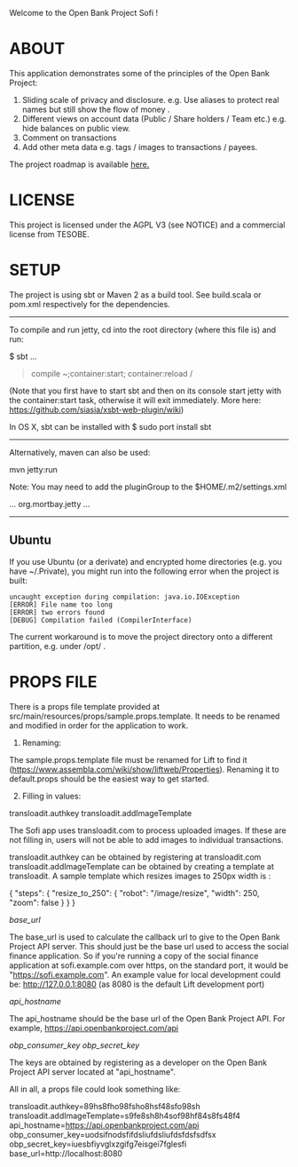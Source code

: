 Welcome to the Open Bank Project Sofi !

# ABOUT

This application demonstrates some of the principles of the Open Bank Project:

1) Sliding scale of privacy and disclosure. e.g. Use aliases to protect real names but still show the flow of money .
2) Different views on account data (Public / Share holders / Team etc.) e.g. hide balances on public view.
3) Comment on transactions
4) Add other meta data e.g. tags / images to transactions / payees.

The project roadmap is available [here.](https://trello.com/b/aBELCLYA/open-bank-project-sofi) 

# LICENSE

This project is licensed under the AGPL V3 (see NOTICE) and a commercial license from TESOBE.

# SETUP

The project is using sbt or Maven 2 as a build tool.
See build.scala or pom.xml respectively for the dependencies.

----

To compile and run jetty, cd into the root directory (where this file is) and run:

$ sbt
...
> compile
> ~;container:start; container:reload /

(Note that you first have to start sbt and then on its console start jetty with the container:start task, otherwise it will exit immediately. More here: https://github.com/siasia/xsbt-web-plugin/wiki)

In OS X, sbt can be installed with $ sudo port install sbt

----


Alternatively, maven can also be used:

mvn jetty:run


Note: You may need to add the pluginGroup to the $HOME/.m2/settings.xml

<settings xmlns="http://maven.apache.org/SETTINGS/1.0.0"
  xmlns:xsi="http://www.w3.org/2001/XMLSchema-instance"
  xsi:schemaLocation="http://maven.apache.org/SETTINGS/1.0.0
                      http://maven.apache.org/xsd/settings-1.0.0.xsd">
  ...
  <pluginGroups>
    <pluginGroup>org.mortbay.jetty</pluginGroup>
  </pluginGroups>
  ...
</settings>

---

## Ubuntu

If you use Ubuntu (or a derivate) and encrypted home directories (e.g. you have ~/.Private), you might run into the following error when the project is built:

    uncaught exception during compilation: java.io.IOException
    [ERROR] File name too long
    [ERROR] two errors found
    [DEBUG] Compilation failed (CompilerInterface)

The current workaround is to move the project directory onto a different partition, e.g. under /opt/ .


# PROPS FILE

There is a props file template provided at src/main/resources/props/sample.props.template. It needs to be renamed and modified in order for
the application to work.

1. Renaming:

The sample.props.template file must be renamed for Lift to find it (https://www.assembla.com/wiki/show/liftweb/Properties). Renaming it to default.props
should be the easiest way to get started.

2. Filling in values:

transloadit.authkey
transloadit.addImageTemplate

The Sofi app uses transloadit.com to process uploaded images. If these are not filling in, users will not be able to add images to
individual transactions.

transloadit.authkey can be obtained by registering at transloadit.com
transloadit.addImageTemplate can be obtained by creating a template at transloadit. A sample template which resizes images to 250px width is :

{
  "steps": {
    "resize_to_250": {
      "robot": "/image/resize",
      "width": 250,
      "zoom": false
    }
  }
}

*base_url*

The base_url is used to calculate the callback url to give to the Open Bank Project API server. This should just be the
base url used to access the social finance application. So if you're running a copy of the social finance application at
sofi.example.com over https, on the standard port, it would be "https://sofi.example.com".
An example value for local development could be: http://127.0.0.1:8080 (as 8080 is the default Lift development port)

*api_hostname*

The api_hostname should be the base url of the Open Bank Project API. For example, https://api.openbankproject.com/api

*obp_consumer_key*
*obp_secret_key*

The keys are obtained by registering as a developer on the Open Bank Project API server located at "api_hostname".


All in all, a props file could look something like:

transloadit.authkey=89hs8fho98fsho8hsf48sfo98sh
transloadit.addImageTemplate=s9fe8sh8h4sof98hf84s8fs48f4
api_hostname=https://api.openbankproject.com/api
obp_consumer_key=uodsifnodsfifdsliufdsliufdsfdsfsdfsx
obp_secret_key=iuesbfiyvglxzgifg7eisgei7fglesfi
base_url=http://localhost:8080

